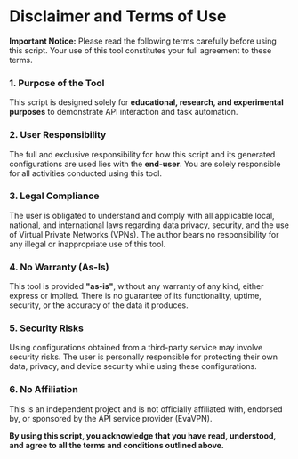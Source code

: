 # Disclaimer and Terms of Use

**Important Notice:** Please read the following terms carefully before using this script. Your use of this tool constitutes your full agreement to these terms.

### 1. Purpose of the Tool
This script is designed solely for **educational, research, and experimental purposes** to demonstrate API interaction and task automation.

### 2. User Responsibility
The full and exclusive responsibility for how this script and its generated configurations are used lies with the **end-user**. You are solely responsible for all activities conducted using this tool.

### 3. Legal Compliance
The user is obligated to understand and comply with all applicable local, national, and international laws regarding data privacy, security, and the use of Virtual Private Networks (VPNs). The author bears no responsibility for any illegal or inappropriate use of this tool.

### 4. No Warranty (As-Is)
This tool is provided **"as-is"**, without any warranty of any kind, either express or implied. There is no guarantee of its functionality, uptime, security, or the accuracy of the data it produces.

### 5. Security Risks
Using configurations obtained from a third-party service may involve security risks. The user is personally responsible for protecting their own data, privacy, and device security while using these configurations.

### 6. No Affiliation
This is an independent project and is not officially affiliated with, endorsed by, or sponsored by the API service provider (EvaVPN).

**By using this script, you acknowledge that you have read, understood, and agree to all the terms and conditions outlined above.**
